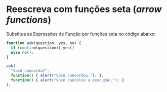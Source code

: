 
# Reescreva com funções seta (*arrow functions*)

Substitua as Expressões de Função por funções seta no código abaixo:

```js run
function ask(question, yes, no) {
  if (confirm(question)) yes()
  else no();
}

ask(
  "Você concorda?",
  function() { alert("Você concordou."); },
  function() { alert("Você cancelou a execução."); }
);
```
